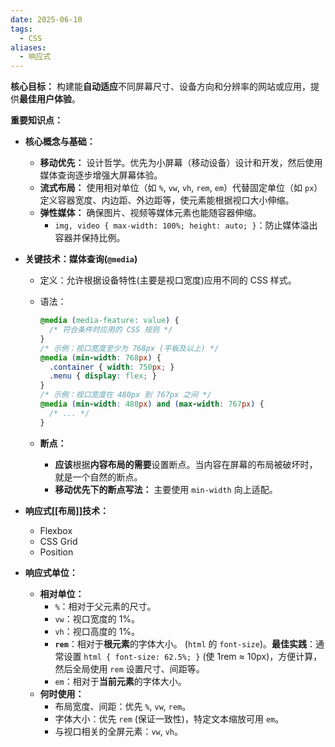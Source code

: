 ```yaml
---
date: 2025-06-10
tags:
  - CSS
aliases:
  - 响应式
---
```

**核心目标：** 构建能**自动适应**不同屏幕尺寸、设备方向和分辨率的网站或应用，提供**最佳用户体验**。


**重要知识点：**

- **核心概念与基础：**
  - **移动优先：** 设计哲学。优先为小屏幕（移动设备）设计和开发，然后使用媒体查询逐步增强大屏幕体验。
  - **流式布局：** 使用相对单位（如 `%`, `vw`, `vh`, `rem`, `em`）代替固定单位（如 `px`）定义容器宽度、内边距、外边距等，使元素能根据视口大小伸缩。
  - **弹性媒体：** 确保图片、视频等媒体元素也能随容器伸缩。
    - `img, video { max-width: 100%; height: auto; }`：防止媒体溢出容器并保持比例。

- **关键技术：媒体查询(`@media`)**
  - 定义：允许根据设备特性(主要是视口宽度)应用不同的 CSS 样式。
  - 语法：

    ```css
    @media (media-feature: value) {
      /* 符合条件时应用的 CSS 规则 */
    }
    /* 示例：视口宽度至少为 768px (平板及以上) */
    @media (min-width: 768px) {
      .container { width: 750px; }
      .menu { display: flex; }
    }
    /* 示例：视口宽度在 480px 到 767px 之间 */
    @media (min-width: 480px) and (max-width: 767px) {
      /* ... */
    }
    ```


  - **断点：**
    - **应该**根据**内容布局的需要**设置断点。当内容在屏幕的布局被破坏时，就是一个自然的断点。
    - **移动优先下的断点写法：** 主要使用 `min-width` 向上适配。


- **响应式[[布局]]技术：**
  - Flexbox
  - CSS Grid
  - Position


- **响应式单位：**
  - **相对单位：**
    - `%`：相对于父元素的尺寸。
    - `vw`：视口宽度的 1%。
    - `vh`：视口高度的 1%。
    - **`rem`**：相对于**根元素**的字体大小。 (`html` 的 `font-size`)。**最佳实践**：通常设置 `html { font-size: 62.5%; }` (使 1rem ≈ 10px)，方便计算，然后全局使用 `rem` 设置尺寸、间距等。
    - `em`：相对于**当前元素**的字体大小。
  - **何时使用：**
    - 布局宽度、间距：优先 `%`, `vw`, `rem`。
    - 字体大小：优先 `rem` (保证一致性)，特定文本缩放可用 `em`。
    - 与视口相关的全屏元素：`vw`, `vh`。
